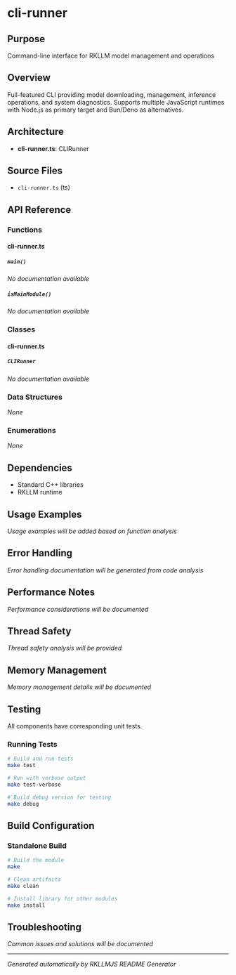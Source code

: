 # cli-runner

## Purpose
Command-line interface for RKLLM model management and operations

## Overview
Full-featured CLI providing model downloading, management, inference operations, and system diagnostics. Supports multiple JavaScript runtimes with Node.js as primary target and Bun/Deno as alternatives.

## Architecture
- **cli-runner.ts**: CLIRunner


## Source Files
- `cli-runner.ts` (ts)


## API Reference

### Functions
#### cli-runner.ts

##### `main()`
*No documentation available*

##### `isMainModule()`
*No documentation available*



### Classes
#### cli-runner.ts

##### `CLIRunner`
*No documentation available*



### Data Structures
*None*

### Enumerations
*None*

## Dependencies
- Standard C++ libraries
- RKLLM runtime

## Usage Examples
*Usage examples will be added based on function analysis*

## Error Handling
*Error handling documentation will be generated from code analysis*

## Performance Notes
*Performance considerations will be documented*

## Thread Safety
*Thread safety analysis will be provided*

## Memory Management
*Memory management details will be documented*

## Testing
All components have corresponding unit tests.

### Running Tests
```bash
# Build and run tests
make test

# Run with verbose output
make test-verbose

# Build debug version for testing
make debug
```

## Build Configuration

### Standalone Build
```bash
# Build the module
make

# Clean artifacts
make clean

# Install library for other modules
make install
```

## Troubleshooting
*Common issues and solutions will be documented*

---
*Generated automatically by RKLLMJS README Generator*